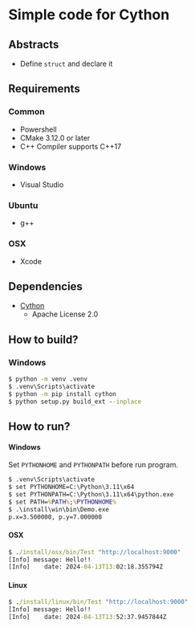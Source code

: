 # Simple code for Cython

## Abstracts

* Define `struct` and declare it

## Requirements

### Common

* Powershell
* CMake 3.12.0 or later
* C++ Compiler supports C++17

### Windows

* Visual Studio

### Ubuntu

* g++

### OSX

* Xcode

## Dependencies

* [Cython](https://github.com/cython/cython)
  * Apache License 2.0

## How to build?

### Windows

````bat
$ python -m venv .venv
$ .venv\Scripts\activate
$ python -m pip install cython
$ python setup.py build_ext --inplace
````

## How to run?

#### Windows

Set `PYTHONHOME` and `PYTHONPATH` before run program.

````bat
$ .venv\Scripts\activate
$ set PYTHONHOME=C:\Python\3.11\x64
$ set PYTHONPATH=C:\Python\3.11\x64\python.exe
$ set PATH=%PATH%;%PYTHONHOME% 
$ .\install\win\bin\Demo.exe
p.x=3.500000, p.y=7.000000
````

#### OSX

````bat
$ ./install/osx/bin/Test "http://localhost:9000"
[Info] message: Hello!!
[Info]    date: 2024-04-13T13:02:18.355794Z
````

#### Linux

````bat
$ ./install/linux/bin/Test "http://localhost:9000"
[Info] message: Hello!!
[Info]    date: 2024-04-13T13:52:37.9457844Z
````